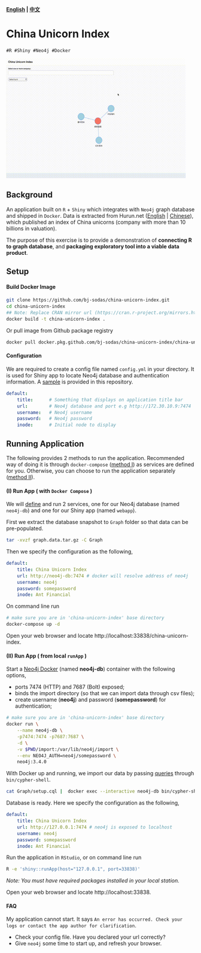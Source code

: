 **[English](README.md) | [中文](README_zh.md)**

# China Unicorn Index

```
#R #Shiny #Neo4j #Docker
```

<img src="demo.gif" alt="drawing" width="480"/>

## Background

An application built on `R` + `Shiny` which integrates with `Neo4j` graph database and shipped in `Docker`. Data is extracted from Hurun.net
([English](https://www.hurun.net/EN/HuList/Unilist?num=ZUDO23612EaU) |
[Chinese](http://www.hurun.net/CN/HuList/Unilist?num=ZUDO23612EaU)),
which published an index of China unicorns (company with more than 10 billions in valuation).

The purpose of this exercise is to provide a demonstration of **connecting R to graph database**, and **packaging exploratory tool into a viable data product**.

## Setup

#### Build Docker Image

```bash
git clone https://github.com/bj-sodas/china-unicorn-index.git
cd china-unicorn-index
## Note: Replace CRAN mirror url (https://cran.r-project.org/mirrors.html) with the one that is closest to you. ---
docker build -t china-unicorn-index .
```

Or pull image from Github package registry

```bash
docker pull docker.pkg.github.com/bj-sodas/china-unicorn-index/china-unicorn-index:latest
```

#### Configuration

We are required to create a config file named `config.yml` in your directory. It is used for Shiny app to locate Neo4j database and authentication information. A [sample](config.yml.sample) is provided in this repository.

```yaml
default:
    title:      # Something that displays on application title bar
    url:        # Neo4j database and port e.g http://172.30.10.9:7474
    username:   # Neo4j username
    password:   # Neo4j password
    inode:      # Initial node to display
```

## Running Application

The following provides 2 methods to run the application. Recommended way of doing it is through `docker-compose` ([method I](#i-run-app--with-docker-compose-)) as services are defined for you. Otherwise, you can choose to run the application separately ([method II](#ii-run-app--from-local-runapp-)).

#### (I) Run App ( with `Docker Compose` )

We will [define](docker-compose.yml) and run 2 services, one for our Neo4j database (named `neo4j-db`) and one for our Shiny app (named `webapp`).

First we extract the database snapshot to `Graph` folder so that data can be pre-populated.

```bash
tar -xvzf graph.data.tar.gz -C Graph
```

Then we specify the configuration as the following,

```yaml
default:
    title: China Unicorn Index
    url: http://neo4j-db:7474 # docker will resolve address of neo4j
    username: neo4j
    password: somepassword
    inode: Ant Financial
```

On command line run

```bash
# make sure you are in 'china-unicorn-index' base directory
docker-compose up -d
```

Open your web browser and locate http://localhost:33838/china-unicorn-index.

#### (II) Run App ( from local `runApp` )

Start a [Neo4j Docker](https://hub.docker.com/_/neo4j) (named **neo4j-db**) container with the following options,

* ports 7474 (HTTP) and 7687 (Bolt) exposed;
* binds the import directory (so that we can import data through csv files);
* create username (**neo4j**) and password (**somepassword**) for authentication;

```bash
# make sure you are in 'china-unicorn-index' base directory
docker run \
    --name neo4j-db \
    -p7474:7474 -p7687:7687 \
    -d \
    -v $PWD/import:/var/lib/neo4j/import \
    --env NEO4J_AUTH=neo4j/somepassword \
    neo4j:3.4.0
```

With Docker up and running, we import our data by passing [queries](Graph/setup.cql) through `bin/cypher-shell`.

```bash
cat Graph/setup.cql |  docker exec --interactive neo4j-db bin/cypher-shell -u neo4j -p somepassword
```

Database is ready. Here we specify the configuration as the following,

```yaml
default:
    title: China Unicorn Index
    url: http://127.0.0.1:7474 # neo4j is exposed to localhost
    username: neo4j
    password: somepassword
    inode: Ant Financial
```

Run the application in `RStudio`, or on command line run

```bash
R -e 'shiny::runApp(host="127.0.0.1", port=33838)'
```
*Note: You must have required packages installed in your local station.*

Open your web browser and locate http://localhost:33838.

#### FAQ

My application cannot start. It says `An error has occurred. Check your logs or contact the app author for clarification`.

* Check your config file. Have you declared your url correctly?
* Give `neo4j` some time to start up, and refresh your browser.
